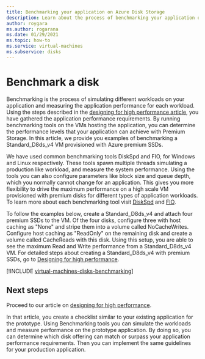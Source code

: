 ```yaml
---
title: Benchmarking your application on Azure Disk Storage
description: Learn about the process of benchmarking your application on Azure.
author: roygara
ms.author: rogarana
ms.date: 01/29/2021
ms.topic: how-to
ms.service: virtual-machines
ms.subservice: disks
---
```

# Benchmark a disk

Benchmarking is the process of simulating different workloads on your application and measuring the application performance for each workload. Using the steps described in the [designing for high performance article](premium-storage-performance.md), you have gathered the application performance requirements. By running benchmarking tools on the VMs hosting the application, you can determine the performance levels that your application can achieve with Premium Storage. In this article, we provide you examples of benchmarking a Standard_D8ds_v4 VM provisioned with Azure premium SSDs.

We have used common benchmarking tools DiskSpd and FIO, for Windows and Linux respectively. These tools spawn multiple threads simulating a production like workload, and measure the system performance. Using the tools you can also configure parameters like block size and queue depth, which you normally cannot change for an application. This gives you more flexibility to drive the maximum performance on a high scale VM provisioned with premium disks for different types of application workloads. To learn more about each benchmarking tool visit [DiskSpd](https://github.com/Microsoft/diskspd/wiki/) and [FIO](http://freecode.com/projects/fio).

To follow the examples below, create a Standard_D8ds_v4 and attach four premium SSDs to the VM. Of the four disks, configure three with host caching as "None" and stripe them into a volume called NoCacheWrites. Configure host caching as "ReadOnly" on the remaining disk and create a volume called CacheReads with this disk. Using this setup, you are able to see the maximum Read and Write performance from a Standard_D8ds_v4 VM. For detailed steps about creating a Standard_D8ds_v4 with premium SSDs, go to [Designing for high performance](premium-storage-performance.md).

[!INCLUDE [virtual-machines-disks-benchmarking](../../includes/virtual-machines-managed-disks-benchmarking.md)]

## Next steps

Proceed to our article on [designing for high performance](premium-storage-performance.md).

In that article, you create a checklist similar to your existing application for the prototype. Using Benchmarking tools you can simulate the workloads and measure performance on the prototype application. By doing so, you can determine which disk offering can match or surpass your application performance requirements. Then you can implement the same guidelines for your production application.
